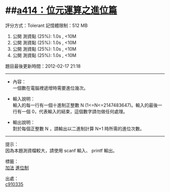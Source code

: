 ##[a414：位元運算之進位篇](http://zerojudge.tw/ShowProblem?problemid=a414)
======
評分方式：Tolerant 
記憶體限制：512 MB

1. 公開 測資點 (25%): 1.0s , <10M
2. 公開 測資點 (25%): 1.0s , <10M
3. 公開 測資點 (25%): 1.0s , <10M
4. 公開 測資點 (25%): 1.0s , <10M

題目最後更新時間：2012-02-17 21:18 

- - -
* 內容：  
	一個數在電腦裡遞增時需要進位幾次。

* 輸入說明：  
	輸入的每一行有一個十進制正整數 N (1<=N<=2147483647)。輸入的最後一行有一個 0，代表輸入的結束，這個數字請勿做任何處理。
* 輸出說明：  
	對於每個正整數 N ，請輸出以二進制計算 N+1 時所需的進位次數。

- - -
提示：  
	因為本題測資檔較大，請使用 scanf 輸入、 printf 輸出。

標籤：  
	[加法](http://zerojudge.tw/Problems?tag=%E5%8A%A0%E6%B3%95)
	[進位制](http://zerojudge.tw/Problems?tag=%E9%80%B2%E4%BD%8D%E5%88%B6)

出處：  
	[c910335](http://zerojudge.tw/Problems?tag=c910335)